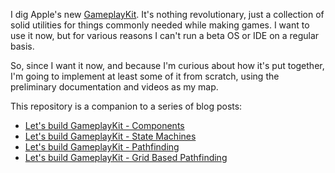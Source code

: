 I dig Apple's new [GameplayKit](https://developer.apple.com/library/prerelease/ios/documentation/General/Conceptual/GameplayKit_Guide/). It's nothing revolutionary, just a collection of solid utilities for things commonly needed while making games. I want to use it now, but for various reasons I can't run a beta OS or IDE on a regular basis.

So, since I want it now, and because I'm curious about how it's put together, I'm going to implement at least some of it from scratch, using the preliminary documentation and videos as my map.

This repository is a companion to a series of blog posts:

 * [Let's build GameplayKit - Components](http://www.jonathanfischer.net/lets-build-gameplaykit-components/)
 * [Let's build GameplayKit - State Machines](http://www.jonathanfischer.net/lets-build-gameplaykit-state-machines/)
 * [Let's build GameplayKit - Pathfinding](http://www.jonathanfischer.net/lets-build-gameplaykit-pathfinding/)
 * [Let's build GameplayKit - Grid Based Pathfinding](http://www.jonathanfischer.net/lets-build-gameplaykit-grid-pathfinding/)
